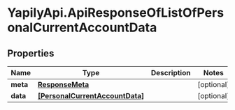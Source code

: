 # YapilyApi.ApiResponseOfListOfPersonalCurrentAccountData

## Properties
Name | Type | Description | Notes
------------ | ------------- | ------------- | -------------
**meta** | [**ResponseMeta**](ResponseMeta.md) |  | [optional] 
**data** | [**[PersonalCurrentAccountData]**](PersonalCurrentAccountData.md) |  | [optional] 


